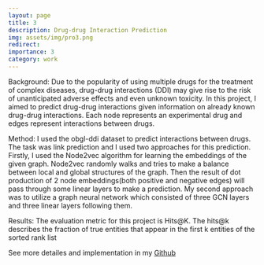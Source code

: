 ```yaml
---
layout: page
title: 3
description: Drug-drug Interaction Prediction
img: assets/img/pro3.png
redirect: 
importance: 3
category: work
---
```

Background: Due to the popularity of using multiple drugs for the treatment of complex diseases, drug-drug interactions (DDI) may give rise to the risk of unanticipated adverse effects and even unknown toxicity. In this project, I aimed to predict drug-drug interactions given information on already known drug-drug interactions. Each node represents an experimental drug and edges represent interactions between drugs.

Method: I used the obgl-ddi dataset to predict interactions between drugs. The task was link prediction and I used two approaches for this prediction. Firstly, I used the Node2vec algorithm for learning the embeddings of the given graph. Node2vec randomly walks and tries to make a balance between local and global structures of the graph. Then the result of dot production of 2 node embeddings(both positive and negative edges) will pass through some linear layers to make a prediction. My second approach was to utilize a graph neural network which consisted of three GCN layers and three linear layers following them.

Results: The evaluation metric for this project is Hits@K. The hits@k describes the fraction of true entities that appear in the first k entities of the sorted rank list

See more detailes and implementation in my <a href='https://github.com/afroozsheikh/Drug-Drug-Interactions'>Github</a>
